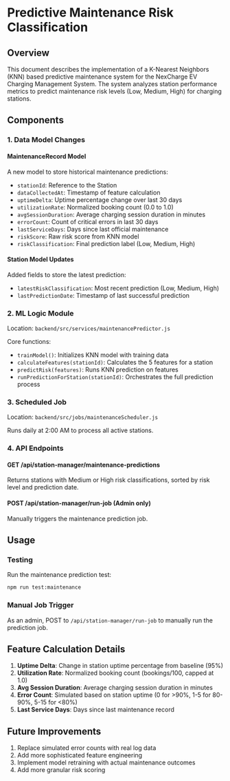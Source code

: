# Predictive Maintenance Risk Classification

## Overview
This document describes the implementation of a K-Nearest Neighbors (KNN) based predictive maintenance system for the NexCharge EV Charging Management System. The system analyzes station performance metrics to predict maintenance risk levels (Low, Medium, High) for charging stations.

## Components

### 1. Data Model Changes

#### MaintenanceRecord Model
A new model to store historical maintenance predictions:
- `stationId`: Reference to the Station
- `dataCollectedAt`: Timestamp of feature calculation
- `uptimeDelta`: Uptime percentage change over last 30 days
- `utilizationRate`: Normalized booking count (0.0 to 1.0)
- `avgSessionDuration`: Average charging session duration in minutes
- `errorCount`: Count of critical errors in last 30 days
- `lastServiceDays`: Days since last official maintenance
- `riskScore`: Raw risk score from KNN model
- `riskClassification`: Final prediction label (Low, Medium, High)

#### Station Model Updates
Added fields to store the latest prediction:
- `latestRiskClassification`: Most recent prediction (Low, Medium, High)
- `lastPredictionDate`: Timestamp of last successful prediction

### 2. ML Logic Module
Location: `backend/src/services/maintenancePredictor.js`

Core functions:
- `trainModel()`: Initializes KNN model with training data
- `calculateFeatures(stationId)`: Calculates the 5 features for a station
- `predictRisk(features)`: Runs KNN prediction on features
- `runPredictionForStation(stationId)`: Orchestrates the full prediction process

### 3. Scheduled Job
Location: `backend/src/jobs/maintenanceScheduler.js`

Runs daily at 2:00 AM to process all active stations.

### 4. API Endpoints

#### GET /api/station-manager/maintenance-predictions
Returns stations with Medium or High risk classifications, sorted by risk level and prediction date.

#### POST /api/station-manager/run-job (Admin only)
Manually triggers the maintenance prediction job.

## Usage

### Testing
Run the maintenance prediction test:
```bash
npm run test:maintenance
```

### Manual Job Trigger
As an admin, POST to `/api/station-manager/run-job` to manually run the prediction job.

## Feature Calculation Details

1. **Uptime Delta**: Change in station uptime percentage from baseline (95%)
2. **Utilization Rate**: Normalized booking count (bookings/100, capped at 1.0)
3. **Avg Session Duration**: Average charging session duration in minutes
4. **Error Count**: Simulated based on station uptime (0 for >90%, 1-5 for 80-90%, 5-15 for <80%)
5. **Last Service Days**: Days since last maintenance record

## Future Improvements

1. Replace simulated error counts with real log data
2. Add more sophisticated feature engineering
3. Implement model retraining with actual maintenance outcomes
4. Add more granular risk scoring